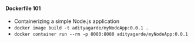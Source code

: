 #### Dockerfile 101

- Containerizing a simple Node.js application
- ```docker image build -t adityagarde/myNodeApp:0.0.1 .```
- ```docker container run --rm -p 8080:8080 adityagarde/myNodeApp:0.0.1```